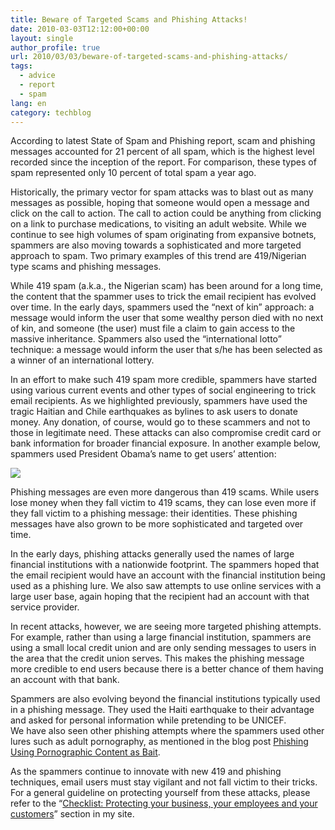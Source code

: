 ```yaml
---
title: Beware of Targeted Scams and Phishing Attacks!
date: 2010-03-03T12:12:00+00:00
layout: single
author_profile: true
url: 2010/03/03/beware-of-targeted-scams-and-phishing-attacks/
tags:
  - advice
  - report
  - spam
lang: en
category: techblog
---
```

According to latest State of Spam and Phishing report, scam and phishing messages accounted for 21 percent of all spam, which is the highest level recorded since the inception of the report. For comparison, these types of spam represented only 10 percent of total spam a year ago.

Historically, the primary vector for spam attacks was to blast out as many messages as possible, hoping that someone would open a message and click on the call to action. The call to action could be anything from clicking on a link to purchase medications, to visiting an adult website. While we continue to see high volumes of spam originating from expansive botnets, spammers are also moving towards a sophisticated and more targeted approach to spam. Two primary examples of this trend are 419/Nigerian type scams and phishing messages.

While 419 spam (a.k.a., the Nigerian scam) has been around for a long time, the content that the spammer uses to trick the email recipient has evolved over time. In the early days, spammers used the “next of kin” approach: a message would inform the user that some wealthy person died with no next of kin, and someone (the user) must file a claim to gain access to the massive inheritance. Spammers also used the “international lotto” technique: a message would inform the user that s/he has been selected as a winner of an international lottery.

In an effort to make such 419 spam more credible, spammers have started using various current events and other types of social engineering to trick email recipients. As we highlighted previously, spammers have used the tragic Haitian and Chile earthquakes as bylines to ask users to donate money. Any donation, of course, would go to these scammers and not to those in legitimate need. These attacks can also compromise credit card or bank information for broader financial exposure. In another example below, spammers used President Obama’s name to get users’ attention:

[![](http://2.bp.blogspot.com/_vaUVXcmC3OI/S45EJg8najI/AAAAAAAABHE/8qotjrgPMP4/s640/Screen+shot+2010-03-02+at+10.34.36+PM.png)](http://2.bp.blogspot.com/_vaUVXcmC3OI/S45EJg8najI/AAAAAAAABHE/8qotjrgPMP4/s1600-h/Screen+shot+2010-03-02+at+10.34.36+PM.png)

Phishing messages are even more dangerous than 419 scams. While users lose money when they fall victim to 419 scams, they can lose even more if they fall victim to a phishing message: their identities. These phishing messages have also grown to be more sophisticated and targeted over time.

In the early days, phishing attacks generally used the names of large financial institutions with a nationwide footprint. The spammers hoped that the email recipient would have an account with the financial institution being used as a phishing lure. We also saw attempts to use online services with a large user base, again hoping that the recipient had an account with that service provider.

In recent attacks, however, we are seeing more targeted phishing attempts. For example, rather than using a large financial institution, spammers are using a small local credit union and are only sending messages to users in the area that the credit union serves. This makes the phishing message more credible to end users because there is a better chance of them having an account with that bank.

Spammers are also evolving beyond the financial institutions typically used in a phishing message. They used the Haiti earthquake to their advantage and asked for personal information while pretending to be UNICEF.  
We have also seen other phishing attempts where the spammers used other lures such as adult pornography, as mentioned in the blog post [Phishing Using Pornographic Content as Bait](http://boelectronic.blogspot.com/2010/02/phishing-using-pornographic-content-as.html).

As the spammers continue to innovate with new 419 and phishing techniques, email users must stay vigilant and not fall victim to their tricks. For a general guideline on protecting yourself from these attacks, please refer to the “[Checklist: Protecting your business, your employees and your customers](http://sites.google.com/site/boelectronic/computer/security/spam/checklist)” section in my site.